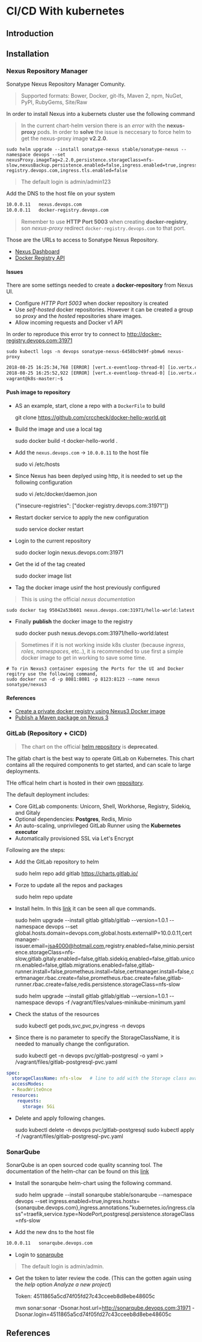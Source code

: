 # CI/CD With kubernetes

## Introduction

## Installation

### Nexus Repository Manager

Sonatype Nexus Repository Manager Comunity.

> Supported formats: Bower, Docker, git-lfs, Maven 2, npm, NuGet, PyPI, RubyGems, Site/Raw

In order to install Nexus into a kubernets cluster use the following command

> In the current chart-helm version there is an *error* with the **nexus-proxy** pods. In order to **solve** the issue is neccesary to force helm to get the nexus-proxy image **v2.2.0**.

    sudo helm upgrade --install sonatype-nexus stable/sonatype-nexus --namespace devops --set nexusProxy.imageTag=2.2.0,persistence.storageClass=nfs-slow,nexusBackup.persistence.enabled=false,ingress.enabled=true,ingress.annotations."kubernetes\.io/ingress\.class"=traefik,nexusProxy.env.nexusHttpHost=nexus.devops.com,nexusProxy.env.nexusDockerHost=docker-registry.devops.com,ingress.tls.enabled=false

> The default login is admin/admin123

Add the DNS to the host file on your system

```txt
10.0.0.11   nexus.devops.com
10.0.0.11   docker-registry.devops.com
```

> Remember to use **HTTP Port 5003** when creating **docker-registry**, son *nexus-proxy* redirect `docker-registry.devops.com` to that port.

Those are the URLs to access to Sonatype Nexus Repository.

- [Nexus Dashboard](http://nexus.devops.com:31971)
- [Docker Registry API](http://docker-registry.devops.com:31971)

#### Issues

There are some settings needed to create a **docker-repository** from Nexus UI.

- Configure *HTTP Port 5003* when docker repository is created
- Use *self-hosted* docker repositories. However it can be created a group so *proxy* and the *hosted* repositories share images.
- Allow incoming requests and Docker v1 API

In order to reproduce this error try to connect to http://docker-registry.devops.com:31971

    sudo kubectl logs -n devops sonatype-nexus-6458bc949f-pbmw6 nexus-proxy

```txt
2018-08-25 16:25:34,768 [ERROR] [vert.x-eventloop-thread-0] [io.vertx.core.http.impl.HttpClientRequestImpl] io.netty.channel.AbstractChannel$AnnotatedConnectException: Connection refused: localhost/127.0.0.1:5003
2018-08-25 16:25:52,922 [ERROR] [vert.x-eventloop-thread-0] [io.vertx.core.net.impl.ConnectionBase] java.io.IOException: Connection reset by peer
vagrant@k8s-master:~$
```

#### Push image to repository

- AS an example, start, clone a repo with a `DockerFile` to build

    git clone https://github.com/crccheck/docker-hello-world.git

- Build the image and use a local tag

    sudo docker build -t docker-hello-world .

- Add the `nexus.devops.com` -> `10.0.0.11` to the host file

    sudo vi /etc/hosts

- Since Nexus has been deplyed using http, it is needed to set up the following configuration

    sudo vi /etc/docker/daemon.json

    {"insecure-registries": ["docker-registry.devops.com:31971"]}

- Restart docker service to apply the new configuration

    sudo service docker restart

- Login to the current repository

    sudo docker login nexus.devops.com:31971

- Get the id of the tag created

    sudo docker image list

- Tag the docker image usinf the host previously configured

> This is using the official *nexus documentation*

    sudo docker tag 95042a53b601 nexus.devops.com:31971/hello-world:latest

- Finally **publish** the docker image to the registry

    sudo docker push nexus.devops.com:31971/hello-world:latest

> Sometimes if it is not working inside k8s cluster (because *ingress*, *roles*, *namespaces*, etc..), it is recommended to use first a simple docker image to get in working to save some time.

    # To rin Nexus3 container exposing the Ports for the UI and Docker regitry use the following command,
    sudo docker run -d -p 8081:8081 -p 8123:8123 --name nexus sonatype/nexus3

#### References

- [Create a private docker registry using Nexus3 Docker image](https://www.ivankrizsan.se/2016/06/09/create-a-private-docker-registry/)
- [Publish a Maven package on Nexus 3](https://www.baeldung.com/maven-deploy-nexus)

### GitLab (Repository + CICD)

> The chart on the official [helm repository](https://github.com/helm/charts/tree/master/stable/gitlab-ce) is **deprecated**.

The gitlab chart is the best way to operate GitLab on Kubernetes. This chart contains all the required components to get started, and can scale to large deployments.

THe offical helm chart is hosted in their own [repository](https://charts.gitlab.io/).

The default deployment includes:

- Core GitLab components: Unicorn, Shell, Workhorse, Registry, Sidekiq, and Gitaly
- Optional dependencies: **Postgres**, Redis, Minio
- An auto-scaling, unprivileged GitLab Runner using the **Kubernetes executor**
- Automatically provisioned SSL via Let's Encrypt

Following are the steps:

- Add the GitLab repository to helm

    sudo helm repo add gitlab https://charts.gitlab.io/

- Forze to update all the repos and packages

    sudo helm repo update

- Install helm. In this [link](https://gitlab.com/charts/gitlab/blob/master/doc/installation/command-line-options.md) it can be seen all que commands.

    sudo helm upgrade --install gitlab gitlab/gitlab --version=1.0.1 --namespace devops --set global.hosts.domain=devops.com,global.hosts.externalIP=10.0.0.11,certmanager-issuer.email=jsa4000@hotmail.com,registry.enabled=false,minio.persistence.storageClass=nfs-slow,gitlab.gitaly.enabled=false,gitlab.sidekiq.enabled=false,gitlab.unicorn.enabled=false,gitlab.migrations.enabled=false,gitlab-runner.install=false,prometheus.install=false,certmanager.install=false,certmanager.rbac.create=false,prometheus.rbac.create=false,gitlab-runner.rbac.create=false,redis.persistence.storageClass=nfs-slow

    sudo helm upgrade --install gitlab gitlab/gitlab --version=1.0.1 --namespace devops -f /vagrant/files/values-minikube-minimum.yaml

- Check the status of the resources

    sudo kubectl get pods,svc,pvc,pv,ingress -n devops

- Since there is no parameter to specify the StorageClassName, it is needed to manually change the configuration.

    sudo kubectl get -n devops pvc/gitlab-postgresql -o yaml > /vagrant/files/gitlab-postgresql-pvc.yaml

``` yaml
spec:
  storageClassName: nfs-slow   # line to add with the Storage class available
  accessModes:
  - ReadWriteOnce
  resources:
    requests:
      storage: 5Gi
```

- Delete and apply following changes.

    sudo kubectl delete -n devops pvc/gitlab-postgresql
    sudo kubectl apply -f /vagrant/files/gitlab-postgresql-pvc.yaml

### SonarQube

SonarQube is an open sourced code quality scanning tool. The documentation of the helm-char can be found on this [link](https://github.com/helm/charts/tree/master/stable/sonarqube)

- Install the sonarqube helm-chart using the following command.

    sudo helm upgrade --install sonarqube stable/sonarqube --namespace devops --set ingress.enabled=true,ingress.hosts={sonarqube.devops.com},ingress.annotations."kubernetes\.io/ingress\.class"=traefik,service.type=NodePort,postgresql.persistence.storageClass=nfs-slow

- Add the new dns to the host file

```txt
10.0.0.11   sonarqube.devops.com
```

- Login to [sonarqube](http://sonarqube.devops.com:31971)

> The default login is admin/admin.

- Get the token to later review the code. (This can the gotten again using the *help* option *Analyze a new project*)

    Token: 4511865a5cd74f05fd27c43cceeb8d8ebe48605c

    mvn sonar:sonar -Dsonar.host.url=http://sonarqube.devops.com:31971 -Dsonar.login=4511865a5cd74f05fd27c43cceeb8d8ebe48605c

## References